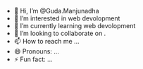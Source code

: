 - 👋 Hi, I’m @Guda.Manjunadha
- 👀 I’m interested in web devolopment
- 🌱 I’m currently learning web devolopment
- 💞️ I’m looking to collaborate on .
- 📫 How to reach me ...
- 😄 Pronouns: ...
- ⚡ Fun fact: ...

<!---
Guda-Manju/Guda-Manju is a ✨ special ✨ repository because its `README.md` (this file) appears on your GitHub profile.
You can click the Preview link to take a look at your changes.
--->
